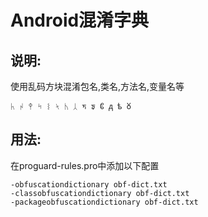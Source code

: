 # Android混淆字典

## 说明:

使用乱码方块混淆包名,类名,方法名,变量名等

```
ᛱ ᛲ ᛳ ᛴ ᛵ ᛶ ᛷ ᛸ ᤝ ᤞ ᲀ ᲁ ᲇ ᲈ
```

## 用法:

在proguard-rules.pro中添加以下配置

```
-obfuscationdictionary obf-dict.txt
-classobfuscationdictionary obf-dict.txt
-packageobfuscationdictionary obf-dict.txt
```
